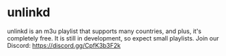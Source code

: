 # unlinkd
unlinkd is an m3u playlist that supports many countries, and plus, it's completely free.
It is still in development, so expect small playlists.
Join our Discord: https://discord.gg/CpfK3b3F2k
